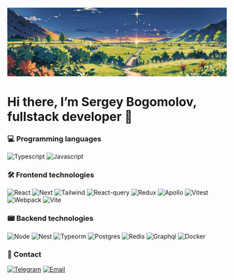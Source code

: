 ![Header](https://github.com/SergeyBogomolovv/sergeybogomolovv/blob/main/assets/bg.png?raw=true)

# Hi there, I’m Sergey Bogomolov, fullstack developer 👋

### 💻 Programming languages

![Typescript](https://img.shields.io/badge/Typescript-black?style=for-the-badge&logo=typescript)
![Javascript](https://img.shields.io/badge/Javascript-black?style=for-the-badge&logo=javascript)

### 🛠️ Frontend technologies

![React](https://img.shields.io/badge/React-black?style=for-the-badge&logo=react)
![Next](https://img.shields.io/badge/Next.js-black?style=for-the-badge&logo=next.js)
![Tailwind](https://img.shields.io/badge/tailwindcss-black?style=for-the-badge&logo=tailwindcss)
![React-query](https://img.shields.io/badge/react_query-black?style=for-the-badge&logo=reactquery)
![Redux](https://img.shields.io/badge/redux-black?style=for-the-badge&logo=redux)
![Apollo](https://img.shields.io/badge/apollo-black?style=for-the-badge&logo=apollographql)
![Vitest](https://img.shields.io/badge/vitest-black?style=for-the-badge&logo=vitest)
![Webpack](https://img.shields.io/badge/webpack-black?style=for-the-badge&logo=webpack)
![Vite](https://img.shields.io/badge/vite-black?style=for-the-badge&logo=vite)

### 📟 Backend technologies
![Node](https://img.shields.io/badge/node-black?style=for-the-badge&logo=node.js)
![Nest](https://img.shields.io/badge/nest.js-black?style=for-the-badge&logo=nestjs)
![Typeorm](https://img.shields.io/badge/typeorm-black?style=for-the-badge&logo=typeorm)
![Postgres](https://img.shields.io/badge/postgres-black?style=for-the-badge&logo=postgresql)
![Redis](https://img.shields.io/badge/redis-black?style=for-the-badge&logo=redis)
![Graphql](https://img.shields.io/badge/graphql-black?style=for-the-badge&logo=graphql)
![Docker](https://img.shields.io/badge/Docker-black?style=for-the-badge&logo=docker)

### 📱 Contact

[![Telegram](https://img.shields.io/badge/Telegram-black?style=for-the-badge&logo=telegram)](https://telegram.me/grekassoq)
<a href='mailto:bogomolovs693@gmail.com'>![Email](https://img.shields.io/badge/email-black?style=for-the-badge&logo=gmail)</a>

